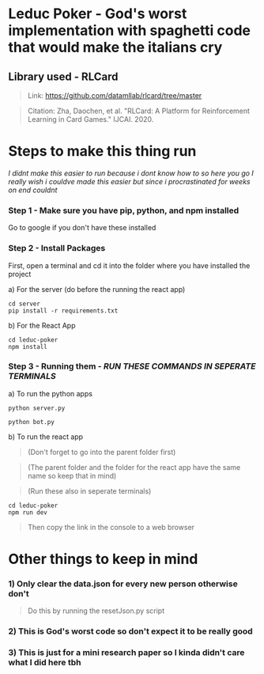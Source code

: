 # Leduc Poker - God's worst implementation with spaghetti code that would make the italians cry

## Library used - RLCard

> Link: https://github.com/datamllab/rlcard/tree/master

> Citation: Zha, Daochen, et al. "RLCard: A Platform for Reinforcement Learning in Card Games." IJCAI. 2020.

# Steps to make this thing run

_I didnt make this easier to run because i dont know how to so here you go_
_I really wish i couldve made this easier but since i procrastinated for weeks on end couldnt_

### Step 1 - Make sure you have pip, python, and npm installed

Go to google if you don't have these installed

### Step 2 - Install Packages

First, open a terminal and cd it into the folder where you have installed the project

a) For the server (do before the running the react app)

```
cd server
pip install -r requirements.txt
```

b) For the React App

```
cd leduc-poker
npm install
```

### Step 3 - Running them - ***RUN THESE COMMANDS IN SEPERATE TERMINALS***

a) To run the python apps

```
python server.py
```

```
python bot.py
```

b) To run the react app

> (Don't forget to go into the parent folder first)

> (The parent folder and the folder for the react app have the same name so keep that in mind)

> (Run these also in seperate terminals)

```
cd leduc-poker
npm run dev
```

> Then copy the link in the console to a web browser

# Other things to keep in mind

### 1) Only clear the data.json for every new person otherwise don't

> Do this by running the resetJson.py script

### 2) This is God's worst code so don't expect it to be really good

### 3) This is just for a mini research paper so I kinda didn't care what I did here tbh
